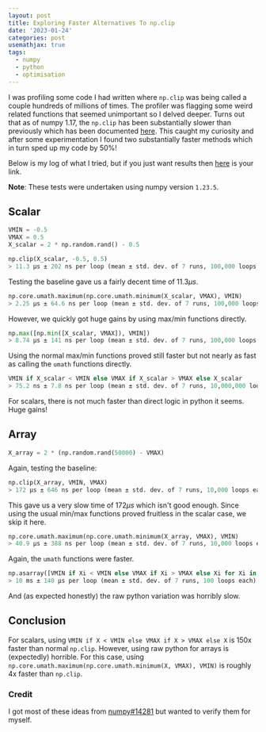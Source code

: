 ```yaml
---
layout: post
title: Exploring Faster Alternatives To np.clip 
date: '2023-01-24'
categories: post
usemathjax: true
tags:
  - numpy 
  - python
  - optimisation
---
```


I was profiling some code I had written where `np.clip` was being called a couple hundreds of millions of times. The profiler was flagging some weird related functions that seemed unimportant so I delved deeper. Turns out that as of numpy 1.17, the `np.clip` has been substantially slower than previously which has been documented [here](https://github.com/numpy/numpy/issues/14281). This caught my curiosity and after some experimentation I found two substantially faster methods which in turn sped up my code by $50\%$!

Below is my log of what I tried, but if you just want results then [here](#conclusion) is your link.

**Note**: These tests were undertaken using numpy version `1.23.5`.

## Scalar

```python
VMIN = -0.5
VMAX = 0.5
X_scalar = 2 * np.random.rand() - 0.5
```

```python
np.clip(X_scalar, -0.5, 0.5)
> 11.3 µs ± 202 ns per loop (mean ± std. dev. of 7 runs, 100,000 loops each)
```

Testing the baseline gave us a fairly decent time of $11.3\mu s$.

```python
np.core.umath.maximum(np.core.umath.minimum(X_scalar, VMAX), VMIN)
> 2.25 µs ± 64.6 ns per loop (mean ± std. dev. of 7 runs, 100,000 loops each)
```

However, we quickly got huge gains by using max/min functions directly.

```python
np.max([np.min([X_scalar, VMAX]), VMIN])
> 8.74 µs ± 141 ns per loop (mean ± std. dev. of 7 runs, 100,000 loops each)
```

Using the normal max/min functions proved still faster but not nearly as fast as calling the `umath` functions directly.



```python
VMIN if X_scalar < VMIN else VMAX if X_scalar > VMAX else X_scalar
> 75.2 ns ± 7.8 ns per loop (mean ± std. dev. of 7 runs, 10,000,000 loops each)
```

For scalars, there is not much faster than direct logic in python it seems. Huge gains!


## Array

```python
X_array = 2 * (np.random.rand(50000) - VMAX)
```
Again, testing the baseline:
```python
np.clip(X_array, VMIN, VMAX)
> 172 µs ± 646 ns per loop (mean ± std. dev. of 7 runs, 10,000 loops each)
```

This gave us a very slow time of $172\mu s$ which isn't good enough. Since using the usual min/max functions proved fruitless in the scalar case, we skip it here.

```python
np.core.umath.maximum(np.core.umath.minimum(X_array, VMAX), VMIN)
> 40.9 µs ± 388 ns per loop (mean ± std. dev. of 7 runs, 10,000 loops each)
```

Again, the `umath` functions were faster.

```python
np.asarray([VMIN if Xi < VMIN else VMAX if Xi > VMAX else Xi for Xi in X_array])
> 10 ms ± 140 µs per loop (mean ± std. dev. of 7 runs, 100 loops each)
```

And (as expected honestly) the raw python variation was horribly slow.

## Conclusion

For scalars, using `VMIN if X < VMIN else VMAX if X > VMAX else X` is 150x faster than normal `np.clip`. However, using raw python for arrays is (expectedly) horrible. For this case, using `np.core.umath.maximum(np.core.umath.minimum(X, VMAX), VMIN)` is roughly 4x faster than `np.clip`.

### Credit 

I got most of these ideas from [numpy#14281](https://github.com/numpy/numpy/issues/14281) but wanted to verify them for myself.
